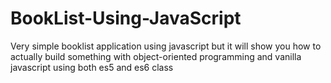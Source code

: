 # BookList-Using-JavaScript
Very simple booklist application using javascript but it will show you how to actually build something with object-oriented  programming and vanilla javascript  using both es5 and es6 class
